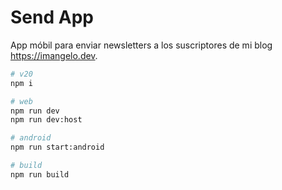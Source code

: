 # Send App

App móbil para enviar newsletters a los suscriptores de mi blog <https://imangelo.dev>.

```sh
# v20
npm i

# web
npm run dev
npm run dev:host

# android
npm run start:android

# build
npm run build
```
